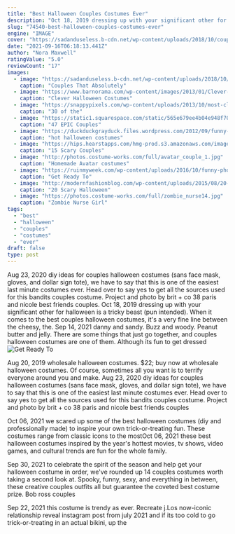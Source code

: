 ```yaml
---
title: "Best Halloween Couples Costumes Ever"
description: "Oct 18, 2019 dressing up with your significant other for halloween is a tricky beast (pun intended). When it comes to the best couples halloween costumes, it's a very fine line between the cheesy, the"
slug: "74540-best-halloween-couples-costumes-ever"
engine: "IMAGE"
cover: "https://sadanduseless.b-cdn.net/wp-content/uploads/2018/10/couples-halloween-costume-funny12.jpg"
date: "2021-09-16T06:18:13.441Z"
author: "Nora Maxwell"
ratingValue: "5.0"
reviewCount: "17"
images:
  - image: "https://sadanduseless.b-cdn.net/wp-content/uploads/2018/10/couples-halloween-costume-funny12.jpg"
    caption: "Couples That Absolutely"
  - image: "https://www.barnorama.com/wp-content/images/2013/01/Clever-Halloween-Costumes/14-Clever-Halloween-Costumes.jpg"
    caption: "Clever Halloween Costumes"
  - image: "https://snappypixels.com/wp-content/uploads/2013/10/most-clever-halloween-costumes-ever-1.jpg"
    caption: "30 of the"
  - image: "https://static1.squarespace.com/static/565e679ee4b04e948f706692/t/57e042e137c581191f5f6b58/1474314981981/"
    caption: "47 EPIC Couples"
  - image: "https://duckduckgrayduck.files.wordpress.com/2012/09/funny-halloween-costume-idea.jpg"
    caption: "hot halloween costumes"
  - image: "https://hips.hearstapps.com/hmg-prod.s3.amazonaws.com/images/scary-couples-costumes-skeleton-bride-groom-1594667574.jpg?crop=1xw:1xh;center,top&resize=480:*"
    caption: "15 Scary Couples"
  - image: "http://photos.costume-works.com/full/avatar_couple_1.jpg"
    caption: "Homemade Avatar costumes"
  - image: "https://ruinmyweek.com/wp-content/uploads/2016/10/funny-photos-of-halloween-pun-costumes-one-night-stand.jpg"
    caption: "Get Ready To"
  - image: "http://modernfashionblog.com/wp-content/uploads/2015/08/20-Scary-Halloween-Costume-Outfit-Ideas-2015-20.jpg"
    caption: "20 Scary Halloween"
  - image: "https://photos.costume-works.com/full/zombie_nurse14.jpg"
    caption: "Zombie Nurse Girl"
tags:
  - "best"
  - "halloween"
  - "couples"
  - "costumes"
  - "ever"
draft: false
type: post
---
```


Aug 23, 2020 diy ideas for couples halloween costumes  (sans face mask, gloves, and dollar sign tote), we have to say that this is one of the easiest last minute costumes ever. Head over to say yes to get all the sources used for this bandits couples costume. Project and photo by brit + co 38  paris and nicole best friends couples. Oct 18, 2019 dressing up with your significant other for halloween is a tricky beast (pun intended). When it comes to the best couples halloween costumes, it's a very fine line between the cheesy, the. Sep 14, 2021 danny and sandy. Buzz and woody. Peanut butter and jelly. There are some things that just go together, and couples halloween costumes are one of them. Although its fun to get dressed
![Get Ready To](https://ruinmyweek.com/wp-content/uploads/2016/10/funny-photos-of-halloween-pun-costumes-one-night-stand.jpg "Get Ready To")

Aug 20, 2019 wholesale halloween costumes. $22; buy now at wholesale halloween costumes. Of course, sometimes all you want is to terrify everyone around you and make. Aug 23, 2020 diy ideas for couples halloween costumes  (sans face mask, gloves, and dollar sign tote), we have to say that this is one of the easiest last minute costumes ever. Head over to say yes to get all the sources used for this bandits couples costume. Project and photo by brit + co 38  paris and nicole best friends couples
<!--inArticleAds-->

<!--galleryOne-->

Oct 06, 2021 we scared up some of the best halloween costumes (diy and professionally made) to inspire your own trick-or-treating fun. These costumes range from classic icons to the mostOct 06, 2021 these best halloween costumes inspired by the year's hottest movies, tv shows, video games, and cultural trends are fun for the whole family.
<!--inArticleAds-->

<!--galleryTwo-->

Sep 30, 2021 to celebrate the spirit of the season and help get your halloween costume in order, we've rounded up 14 couples costumes worth taking a second look at. Spooky, funny, sexy, and everything in between, these creative couples outfits all but guarantee the coveted best costume prize. Bob ross couples
<!--galleryThree-->

Sep 22, 2021 this costume is trendy as ever. Recreate j.Los now-iconic relationship reveal instagram post from july 2021  and if its too cold to go trick-or-treating in an actual bikini, up the